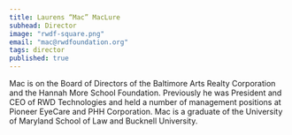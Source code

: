 ```yaml
---
title: Laurens “Mac” MacLure
subhead: Director
image: "rwdf-square.png"
email: "mac@rwdfoundation.org"
tags: director
published: true
---
```


Mac is on the Board of Directors of the Baltimore Arts Realty Corporation and the Hannah More School Foundation. Previously he was President and CEO of RWD Technologies and held a number of management positions at Pioneer EyeCare and PHH Corporation. Mac is a graduate of the University of Maryland School of Law and Bucknell University.